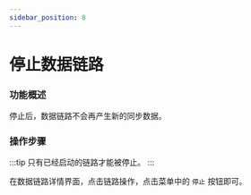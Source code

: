 ```yaml
---
sidebar_position: 8
---
```


# 停止数据链路

### 功能概述

停止后，数据链路不会再产生新的同步数据。

### 操作步骤

:::tip
只有已经启动的链路才能被停止。
:::

在数据链路详情界面，点击链路操作，点击菜单中的 `停止` 按钮即可。





